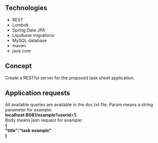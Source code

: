 ## Technologies
- REST
- Lombok
- Spring Data JPA
- Liquibase migrations
- MySQL database
- maven
- java core

## Concept 
Create a RESTful server for the proposed task sheet application.

## Application requests
All available queries are available in the doc.txt file.
Param means a string parameter for example: <br/> 
<b>localhost:8081/example?userId=1.</b><br/>
Body means json request for example:<br/>
<b>{<br/>
    "title":"task example"<br/>
}
</b>
